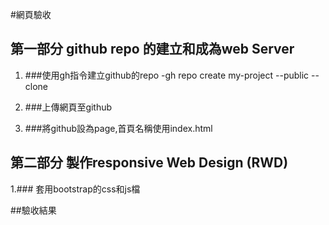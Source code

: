 #網頁驗收
## 第一部分 github repo 的建立和成為web Server

1. ###使用gh指令建立github的repo
  -gh repo create my-project --public --clone

2. ###上傳網頁至github

3. ###將github設為page,首頁名稱使用index.html

## 第二部分 製作responsive Web Design (RWD)

1.### 套用bootstrap的css和js檔



##驗收結果